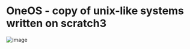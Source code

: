 # OneOS - copy of unix-like systems written on scratch3

![image](https://github.com/user-attachments/assets/19ecaa3f-8d6e-4fa8-8557-cac119009fdd)
